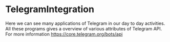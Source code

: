 # TelegramIntegration
Here we can see many applications of Telegram in our day to day activities.
All these programs gives a overview of various attributes of Telegram API. For more information https://core.telegram.org/bots/api
